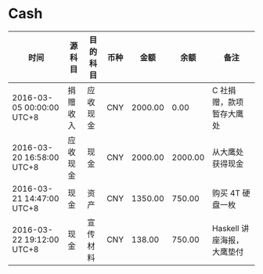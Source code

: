 # Cash

时间 |  源科目 | 目的科目 | 币种 | 金额 | 余额 | 备注
--------|---------|------|---- | ----- | ---- | ----
2016-03-05 00:00:00 UTC+8 | 捐赠收入 | 应收现金 | CNY | 2000.00 | 0.00 | C 社捐赠，款项暂存大鹰处
2016-03-20 16:58:00 UTC+8 | 应收现金 | 现金 | CNY | 2000.00 | 2000.00 | 从大鹰处获得现金 
2016-03-21 14:47:00 UTC+8 | 现金 | 资产 | CNY | 1350.00 | 750.00 | 购买 4T 硬盘一枚
2016-03-22 19:12:00 UTC+8 | 现金 | 宣传材料 | CNY | 138.00 | 750.00 | Haskell 讲座海报，大鹰垫付

